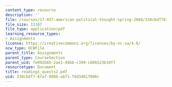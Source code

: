```yaml
---
content_type: resource
description: ''
file: /courses/17-037-american-political-thought-spring-2004/330cbdf767af0886ab71f6d3481f0d6c_readings_quests2.pdf
file_size: 11167
file_type: application/pdf
learning_resource_types:
- Assignments
license: https://creativecommons.org/licenses/by-nc-sa/4.0/
ocw_type: OCWFile
parent_title: Assignments
parent_type: CourseSection
parent_uid: fe092b65-2ae1-d4bb-c399-c60b523b10f7
resourcetype: Document
title: readings_quests2.pdf
uid: 330cbdf7-67af-0886-ab71-f6d3481f0d6c
---
```

